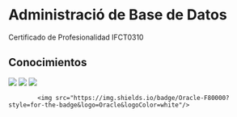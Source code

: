 # Administració de Base de Datos
Certificado de Profesionalidad IFCT0310

## Conocimientos
<p><div style="justify-content:space-between; ">
  <img src="https://img.shields.io/badge/Microsoft%20SQL%20Server-CC2927?style=for-the-badge&logo=microsoft%20sql%20server&logoColor=white"/>
	<img src="https://img.shields.io/badge/MySQL-005C84?style=for-the-badge&logo=mysql&logoColor=white"/>
  <img src="https://img.shields.io/badge/NOSQL-005C84?style=for-the-badge&logo=nosql&logoColor=white"/>

            <img src="https://img.shields.io/badge/Oracle-F80000?style=for-the-badge&logo=Oracle&logoColor=white"/>
</div></p>
